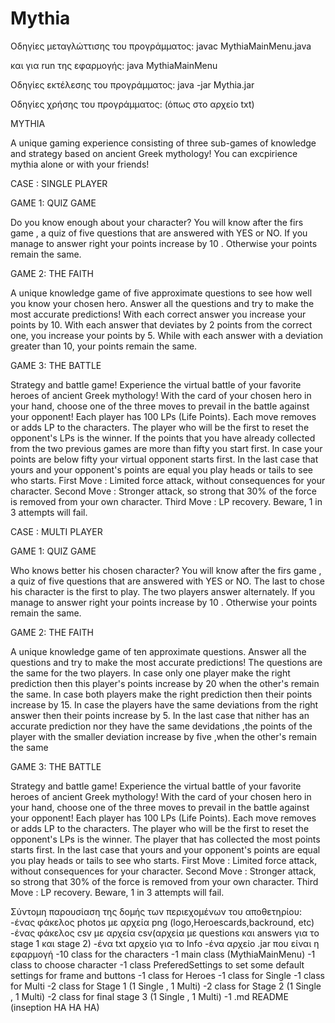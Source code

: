# Mythia
Οδηγίες μεταγλώττισης του προγράμματος:
javac MythiaMainMenu.java

και για run της εφαρμογής: java MythiaMainMenu

Οδηγίες εκτέλεσης του προγράμματος:
java -jar Mythia.jar

Οδηγίες χρήσης του προγράμματος: (όπως στο αρχείο txt)

ΜΥΤΗΙΑ 

A unique gaming experience consisting of three sub-games of knowledge and strategy based on ancient Greek mythology!
You can excpirience mythia alone or with your friends!  

CASE : SINGLE PLAYER 

  GAME 1: QUIZ GAME 
  
  Do you know enough about your character?
  You will know after the firs game , a quiz of five questions that are answered with YES or NO. 
  If you manage to answer right your points increase by 10 .
  Otherwise your points remain the same.

  GAME 2: THE FAITH 

  A unique knowledge game of five approximate questions to see how well you know your chosen hero. 
  Αnswer all the questions and try to make the most accurate predictions!
  With each correct answer you increase your points by 10.
  With each answer that deviates by 2 points from the correct one, you increase your points by 5. 
  While with each answer with a deviation greater than 10, your points remain the same.

  GAME 3: THE BATTLE 

  Strategy and battle game! Experience the virtual battle of your favorite heroes of ancient Greek mythology!
  With the card of your chosen hero in your hand, choose one of the three moves to prevail in the battle against your opponent!
  Each player has 100 LPs (Life Points). Each move removes or adds LP to the characters.
  The player who will be the first to reset the opponent's LPs is the winner.
  If the points that you have already collected from the two previous games are more than fifty you start first.
  In case your points are below fifty your virtual opponent starts first.
  In the last case that yours and your opponent's points are equal you play heads or tails to see who starts. 
  First Move  : Limited force attack, without consequences for your character.
  Second Move : Stronger attack, so strong that 30% of the force is removed from your own character.
  Third Move  : LP recovery. Beware, 1 in 3 attempts will fail.

CASE : MULTI PLAYER

  GAME 1: QUIZ GAME 
  
  Who knows better his chosen character?
  You will know after the firs game , a quiz of five questions that are answered with YES or NO. 
  The last to chose his character is the first to play.
  The two players answer alternately.
  If you manage to answer right your points increase by 10 .
  Otherwise your points remain the same.

  GAME 2: THE FAITH 

  A unique knowledge game of ten approximate questions. 
  Αnswer all the questions and try to make the most accurate predictions!
  The questions are the same for the two players.
  In case only one player make the right prediction then this player's points increase by 20 when the other's remain the same.
  In case both players make the right prediction then their points increase by 15.
  In case the players have the same deviations from the right answer then their points increase by 5.
  In the last case that nither has an accurate prediction nor they have the same devidations ,the points of the player with the smaller deviation increase by five ,when the other's remain the same

  GAME 3: THE BATTLE 

  Strategy and battle game! Experience the virtual battle of your favorite heroes of ancient Greek mythology!
  With the card of your chosen hero in your hand, choose one of the three moves to prevail in the battle against your opponent!
  Each player has 100 LPs (Life Points). Each move removes or adds LP to the characters.
  The player who will be the first to reset the opponent's LPs is the winner.
  The player that has collected the most points starts first.
  In the last case that yours and your opponent's points are equal you play heads or tails to see who starts. 
  First Move  : Limited force attack, without consequences for your character.
  Second Move : Stronger attack, so strong that 30% of the force is removed from your own character.
  Third Move  : LP recovery. Beware, 1 in 3 attempts will fail.
  
 
Σύντομη παρουσίαση της δομής των περιεχομένων του αποθετηρίου:
-ένας φάκελος photos με αρχεία png (logo,Heroescards,backround, etc)
-ένας φάκελος csv με αρχεία csv(αρχεία με questions και answers για το stage 1 και stage 2)
-ένα txt αρχείο για το Info
-ένα αρχείο .jar που είναι η εφαρμογή
-10 class for the characters
-1 main class (MythiaMainMenu)
-1 class to choose character
-1 class PreferedSettings to set some default settings for frame and buttons
-1 class for Heroes
-1 class for Single
-1 class for Multi
-2 class for Stage 1 (1 Single , 1 Multi)
-2 class for Stage 2 (1 Single , 1 Multi)
-2 class for final stage 3 (1 Single , 1 Multi)
-1 .md README (inseption HA HA HA)


